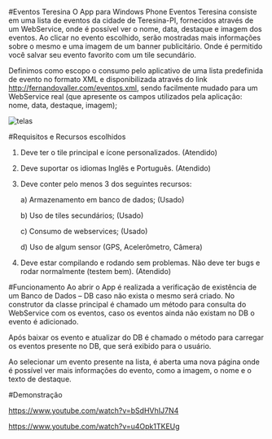 #Eventos Teresina
O App para Windows Phone Eventos Teresina consiste em uma lista de eventos da cidade de Teresina-PI, fornecidos através de um WebService, onde é possível ver o nome, data, destaque e imagem dos eventos. Ao clicar no evento escolhido, serão mostradas mais informações sobre o mesmo e uma imagem de um banner publicitário. Onde é permitido você salvar seu evento favorito com um tile secundário.

Definimos como escopo o consumo pelo aplicativo de uma lista predefinida de evento no formato XML e disponibilizada através do link http://fernandovaller.com/eventos.xml, sendo facilmente mudado para um WebService real (que apresente os campos utilizados pela aplicação:  nome, data, destaque, imagem);

![telas](https://cloud.githubusercontent.com/assets/5489549/19152058/783fb03c-8ba6-11e6-82bc-193ffcfe4c02.jpg)

#Requisitos e Recursos escolhidos
1.	Deve ter o tile principal e ícone personalizados. (Atendido)
2.	Deve suportar os idiomas Inglês e Português. (Atendido)
3.	Deve conter pelo menos 3 dos seguintes recursos:

    a)	Armazenamento em banco de dados; (Usado)
    
    b)	Uso de tiles secundários; (Usado)
    
    c)	Consumo de webservices; (Usado)
    
    d)	Uso de algum sensor (GPS, Acelerômetro, Câmera)    
    
4.	Deve estar compilando e rodando sem problemas. Não deve ter bugs e rodar normalmente (testem bem). (Atendido)

#Funcionamento
Ao abrir o App é realizada a verificação de existência de um Banco de Dados – DB caso não exista o mesmo será criado. No construtor da classe principal é chamado um método para consulta do WebService com os eventos, caso os eventos ainda não existam no DB o evento é adicionado.

Após baixar os evento e atualizar do DB é chamado o método para carregar os eventos presente no DB, que será exibido para o usuário.

Ao selecionar um evento presente na lista, é aberta uma nova página onde é possível ver mais informações do evento, como a imagem, o nome e o texto de destaque.

#Demonstração

https://www.youtube.com/watch?v=bSdHVhIJ7N4

https://www.youtube.com/watch?v=u4Opk1TKEUg

